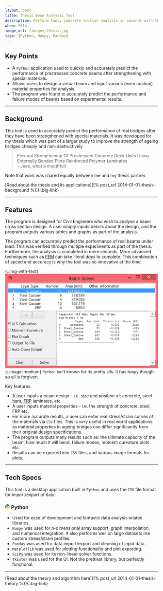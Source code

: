 ```yaml
---
layout: post
title: Thesis Beam Analysis Tool
description: Perform fancy concrete section analysis in seconds with this tool made for engineers, by engineers! This was a program built as part of my undergraduate thesis in Civil Engineering.
when: 2014
image_url: /images/thesis.jpg
tags: [Python, Numpy, Pandas]
---
```


## Key Points
- A `Python` application used to quickly and accurately predict the performance of prestressed concrete beams after strengthening with special materials.
- Allows users to design a virtual beam and input various (even custom) material properties for analysis.
- The program was found to accurately predict the performance and failure modes of beams based on experimental results.

---

## Background

This tool is used to accurately predict the performance of real bridges after they have been strengthened with special materials. It was developed for my thesis which was part of a larger study to improve the strength of ageing bridges cheaply and non-destructively.

<blockquote>
Flexural Strengthening Of Prestressed Concrete Deck Units Using Externally Bonded Fibre Reinforced Polymer Laminates<br>
- Jees, what a mouthful!
</blockquote>

Note that work was shared equally between me and my thesis partner.

[Read about the thesis and its applications]({% post_url 2014-01-01-thesis-background %}){:.big-link}

---

## Features

The program is designed for Civil Engineers who wish to analyse a beam cross section design. A user simply inputs details about the design, and the program outputs various tables and graphs as part of the analysis.

The program can accurately predict the performance of real beams under load. This was verified through multiple experiments as part of the thesis. Furthermore, the analysis is completed in mere seconds. More advanced techniques such as [FEM](https://en.wikipedia.org/wiki/Finite_element_method) can take literal _days_ to complete. This combination of speed and accuracy is why the tool was so innovative at the time.

{:.img-with-text}
![Analysis Tool UI](/images/thesis_ui.jpg){:.image-medium}
`Python` isn't known for its pretty UIs. It has `Numpy` though so all is forgiven.

Key features:
- A user inputs a beam design - i.e. size and position of: concrete, steel bars, [FRP](https://en.wikipedia.org/wiki/Fibre-reinforced_plastic) laminates, etc.
- A user inputs material properties - i.e. the strength of concrete, steel, FRP etc.
- For more accurate results, a user can enter real stress/strain curves of the materials via `CSV` files. This is _very_ useful in real world applications as material properties in ageing bridges can differ significantly from their original design specifications.
- The program outputs many results such as: the ultimate capacity of the beam, how much it will bend, failure modes, moment curvature plots etc.
- Results can be exported into `CSV` files, and various image formats for plots.

---

## Tech Specs

This tool is a desktop application built in `Python` and uses the `CSV` file format for import/export of data.

### ![Python](/icons/python.png) Python
- Used for ease of development and fantastic data analysis related libraries.
- `Numpy` was used for n-dimensional array support, graph interpolation, and numerical integration. It also performs well on large datasets like custom stress/strain profiles.
- `Pandas` was used for data import/export and cleaning of input data.
- `Matplotlib` was used for plotting functionality and plot exporting.
- `SciPy` was used for its non-linear solver functions.
- `Tkinter` was used for the UI. Not the prettiest library, but perfectly functional.

---

[Read about the theory and algorithm here]({% post_url 2014-01-01-thesis-theory %}){:.big-link}
